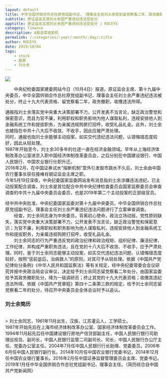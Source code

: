 ```yaml
---
layout: default
title: 中华全国供销合作总社原党组副书记、 理事会主任刘士余受到留党察看二年、政务撤职处分
subtitle: 原证监会主席刘士余因严重违纪违法受处分
apptitle: 原证监会主席刘士余因严重违纪违法受处分 | ROCEYS
category: finance
description: A股韭菜收割机
permalink: /:categories/:year/:month/:day/:title
author: ROCEYS
date: 2019/10/04
tags:
    - stock
    - 股票
    - 刘士余
---
```


![](http://www.cs.com.cn/xwzx/zt2017/20170226/02/201702/W020170226396200508922.jpg)

　　中央纪检委国家建委网站今日（10月4日）报道，原证监会主席、第十九届中央委员，中华全国供销合作总社原党组副书记、理事会主任刘士余严重违纪违法被处分，终止十九大代表资格、留党察看二年，政务撤职，收缴违法所得。<br>

通报指刘士余落实党中央重大决策部署不力，公开发表不当言论，缺乏政治警觉和保密意识，而且为官不廉，利用职权和职务影响为他人谋取私利，违规安排他人到金融系统工作和提拔职务，为亲属违规购房打招呼，收受礼品礼金。此外，刘士余也被指在中共十八大后不收敛、不收手，因此应被严肃处理。
<br>
同时，通报也指刘士余能够主动投案，如实交代违纪违法问题，认错悔错态度较好，因此从轻处理。
<br>
1987年开始至今，刘士余30多年的仕途一直在经济金融领域。早年从上海经济体制改革办公室进京入职中国经济体制改革委员会，之后分别在中国建设银行、中国人民银行、中国农业银行仕职升迁。
<br>
2016年2月，在中国证券试水“熔断机制”意外引发股市跳水不久后，刘士余由中国农行董事长获任接棒肖钢证监会主席之职。
<br>
今年5月19日深夜，中央纪委国家监委网站发布消息指刘士余涉嫌违法违纪，已主动投案配合调查。刘士余是首位配合中共中央纪律检查委员会国家监察委员会审查调查的中共十九届中央委员会委员，也是2019年第二个主动投案的正部级官员。<br>

经中共中央批准，中央纪委国家监委对第十九届中央委员，中华全国供销合作总社原党组副书记、理事会主任刘士余严重违纪违法问题进行了立案审查调查。
<br>
　　经查，刘士余同志身为中央委员，背离初心使命，政治立场动摇，党性原则缺失，落实党中央重大决策部署不力，公开发表不当言论，缺乏政治警觉和保密意识；为官不廉，利用职权和职务影响为他人谋取私利，违规安排他人到金融系统工作和提拔职务，为亲属违规购房打招呼，收受礼品礼金。
<br>
　　刘士余同志的行为严重违反党的政治纪律和政治规矩、组织纪律、廉洁纪律、工作纪律，并构成严重职务违法，且在党的十八大后不收敛、不收手，应予严肃处理。同时，鉴于刘士余同志能够主动投案，如实交代违纪违法问题，认错悔错态度较好，按照“惩前毖后，治病救人”的原则，对其可予从轻处理。依据《中国共产党纪律处分条例》《中华人民共和国监察法》等有关规定，经中央纪委常委会会议研究并报中央政治局会议审议，决定给予刘士余同志留党察看二年处分，由国家监委给予其政务撤职处分，降为一级调研员；终止其党的十九大代表资格；收缴其违纪违法所得。依据《中国共产党章程》第四十二条第三款的规定，给予刘士余同志留党察看二年的处分，待召开中央委员会全体会议时予以追认。
<br>
### 刘士余简历
<br>
> 刘士余同志，1961年11月出生，汉族，江苏灌云人，工学硕士。
<br>
1987年开始先后在上海市经济体制改革办公室、国家经济体制改革委员会工作。1994年11月起先后任中国建设银行房地产信贷部副主任，中国人民银行银行司助理巡视员、副司长，中国人民银行监管二司副司长、司长，中国人民银行办公厅主任、党委办公室主任。2004年7月任中国人民银行行长助理、党委委员。2006年6月任中国人民银行副行长。2014年10月任中国农业银行党委书记，2014年12月任中国农业银行董事长。2016年2月任中国证券监督管理委员会主席、党委书记。2019年1月任中华全国供销合作总社党组副书记、理事会主任。（简历综合自中国共产党新闻网）<br>